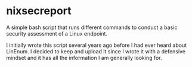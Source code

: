 # nixsecreport
A simple bash script that runs different commands to conduct a basic security assessment of a Linux endpoint. 

I initially wrote this script several years ago before I had ever heard about LinEnum. I decided to keep and upload it since I wrote it with a defensive mindset and it has all the information I am generally looking for. 

